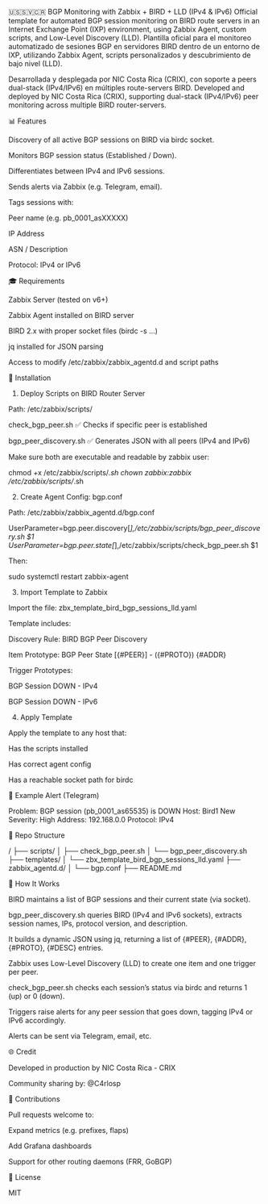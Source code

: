 🇺🇸🇸🇻🇨🇷 BGP Monitoring with Zabbix + BIRD + LLD (IPv4 & IPv6)
Official template for automated BGP session monitoring on BIRD route servers in an Internet Exchange Point (IXP) environment, using Zabbix Agent, custom scripts, and Low-Level Discovery (LLD).
Plantilla oficial para el monitoreo automatizado de sesiones BGP en servidores BIRD dentro de un entorno de IXP, utilizando Zabbix Agent, scripts personalizados y descubrimiento de bajo nivel (LLD).

Desarrollada y desplegada por NIC Costa Rica (CRIX), con soporte a peers dual-stack (IPv4/IPv6) en múltiples route-servers BIRD.
Developed and deployed by NIC Costa Rica (CRIX), supporting dual-stack (IPv4/IPv6) peer monitoring across multiple BIRD router-servers.

📊 Features

Discovery of all active BGP sessions on BIRD via birdc socket.

Monitors BGP session status (Established / Down).

Differentiates between IPv4 and IPv6 sessions.

Sends alerts via Zabbix (e.g. Telegram, email).

Tags sessions with:

Peer name (e.g. pb_0001_asXXXXX)

IP Address

ASN / Description

Protocol: IPv4 or IPv6

🎓 Requirements

Zabbix Server (tested on v6+)

Zabbix Agent installed on BIRD server

BIRD 2.x with proper socket files (birdc -s ...)

jq installed for JSON parsing

Access to modify /etc/zabbix/zabbix_agentd.d and script paths

🔧 Installation

1. Deploy Scripts on BIRD Router Server

Path: /etc/zabbix/scripts/

check_bgp_peer.sh  ✅ Checks if specific peer is established

bgp_peer_discovery.sh  ✅ Generates JSON with all peers (IPv4 and IPv6)

Make sure both are executable and readable by zabbix user:

chmod +x /etc/zabbix/scripts/*.sh
chown zabbix:zabbix /etc/zabbix/scripts/*.sh

2. Create Agent Config: bgp.conf

Path: /etc/zabbix/zabbix_agentd.d/bgp.conf

UserParameter=bgp.peer.discovery[*],/etc/zabbix/scripts/bgp_peer_discovery.sh $1
UserParameter=bgp.peer.state[*],/etc/zabbix/scripts/check_bgp_peer.sh $1

Then:

sudo systemctl restart zabbix-agent

3. Import Template to Zabbix

Import the file: zbx_template_bird_bgp_sessions_lld.yaml

Template includes:

Discovery Rule: BIRD BGP Peer Discovery

Item Prototype: BGP Peer State [{#PEER}] - ({#PROTO}) {#ADDR}

Trigger Prototypes:

BGP Session DOWN - IPv4

BGP Session DOWN - IPv6

4. Apply Template

Apply the template to any host that:

Has the scripts installed

Has correct agent config

Has a reachable socket path for birdc

🔔 Example Alert (Telegram)

Problem: BGP session (pb_0001_as65535) is DOWN
Host: Bird1 New
Severity: High
Address: 192.168.0.0
Protocol: IPv4

📂 Repo Structure

/
├── scripts/
│   ├── check_bgp_peer.sh
│   └── bgp_peer_discovery.sh
├── templates/
│   └── zbx_template_bird_bgp_sessions_lld.yaml
├── zabbix_agentd.d/
│   └── bgp.conf
├── README.md

🧠 How It Works

BIRD maintains a list of BGP sessions and their current state (via socket).

bgp_peer_discovery.sh queries BIRD (IPv4 and IPv6 sockets), extracts session names, IPs, protocol version, and description.

It builds a dynamic JSON using jq, returning a list of {#PEER}, {#ADDR}, {#PROTO}, {#DESC} entries.

Zabbix uses Low-Level Discovery (LLD) to create one item and one trigger per peer.

check_bgp_peer.sh checks each session’s status via birdc and returns 1 (up) or 0 (down).

Triggers raise alerts for any peer session that goes down, tagging IPv4 or IPv6 accordingly.

Alerts can be sent via Telegram, email, etc.

🌐 Credit

Developed in production by NIC Costa Rica - CRIX

Community sharing by: @C4rlosp

🌟 Contributions

Pull requests welcome to:

Expand metrics (e.g. prefixes, flaps)

Add Grafana dashboards

Support for other routing daemons (FRR, GoBGP)

📁 License

MIT

